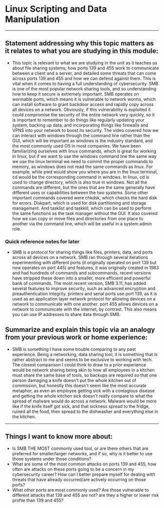 # Linux Scripting and Data Manipulation
---
## Statement addressing why this topic matters as it relates to what you are studying in this module:
- This topic is relevant to what we are studying in the unit as it teaches us about file sharing systems, how ports 139 and 455 work to communicate between a client and a server, and detailed some threats that can come across ports 139 and 455 and how we can defend against them. This is vital when it comes to having a full understanding of cybersecurity. SMB is one of the most popular network sharing tools, and so understanding how to keep it secure is extremely important. SMB operates on wormable ports, which means it is vulnerable to network worms, which can install software to grant backdoor access and rapidly copy across all devices on a network. Obviously, if this vulnerability is exploited it could compromise the security of the entire network very quickly, so it is important to remember to do things like regularly updating your system, backing up data, and incorporating things like firewalls and VPNS into your network to boost its security. The video covered how we can interact with windows through the command line rather than the GUI, which will be important as windows is the industry standard, and the most commonly used OS in most companies. We have been familiarizing ourselves with linux commands, which is great for working in linux, but if we want to use the windows command line the same way we use the linux terminal we need to commit the proper commands to memory, as windows does not read the same commands as linux. For example, while pwd would show you where you are in the linux terminal, cd would be the corresponding command in windows. In linux, cd is used to change directory, which is also true in windows. Not all the commands are different, but the ones that are the same generally have different uses or capabilities between the two systems. Some other important commands covered were chkdsk, which checks the hard disk for errors. Diskpart, which is used for disk partitioning and storage management. And tasklist and taskkill, which can be used to perform the same functions as the task manager without the GUI. It also covered how we can copy or move files and directories from one place to another via the command line, which will be useful in a system admin role.
### Quick reference notes for later
- SMB is a protocol for sharing things like files, printers, data, and ports across all devices on a network. SMB ran through several iterations experimenting with different ports (it originally operated on port 139 but now operates on port 445) and features, it was originally created in 1983 and had hundreds of commands and subcommands, recent versions have stripped these down into a smaller, more efficient and powerful bank of commands. The most recent version, SMB 3.11, has added several features to improve security, such as advanced encryption and preauthentication integrity. printers and serial ports use port 139, as it is used as an application layer network protocol for allowing devices on a network to communicate with one another. port 455 allows devices on a network to communicate with the internet, by contrast. This also means you can use IP addresses to share data through SMB.
## Summarize and explain this topic via an analogy from your previous work or home experience:
- SMB is something I have some trouble comparing to any past experience. Being a networking, data sharing tool, it is something that is rather abstract to me and seems to be exclusive to working with tech. The closest comparison I could think to draw to a prior experience would be network sharing being akin to how all employees in a kitchen must share the same base of tools, so backups are required so that one person damaging a knife doesn't put the whole kitchen out of commission, but honestly this doesn't seem like the most accurate metaphor, as even an employee getting sick with a contagious disease and getting the whole kitchen sick doesn't really compare to what the spread of malware would do across a network. Malware would be more like if the knife itself got sick, and that sickness spread to the fridge, ruined all the food, then spread to the dishwasher and everything else in the kitchen.
---
## Things I want to know more about:
- Is SMB THE MOST commonly used tool, or are there others that are preferred for smaller/larger networks, and if so, why is it better to use those systems under those conditions?
- What are some of the most common attacks on ports 139 and 455, how often are attacks on these ports going to be a concern in my cybersecurity career? How can I better prepare myself for dealing with threats that have already occurred/are actively occurring on those ports? 
- What other ports are most commonly used? Are those vulnerable to different attacks that 139 and 455 are not? are they a higher or lower risk profile than 139 and 455?
